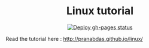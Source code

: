 <h1 align="center">Linux tutorial</h1>

<p align="center">
  <a href="https://github.com/pranabdas/suvtools/actions/workflows/deploy-gh-pages.yml"><img src="https://github.com/pranabdas/suvtools/actions/workflows/deploy-gh-pages.yml/badge.svg" alt="Deploy gh-pages status"></a>
</p>

Read the tutorial here : <http://pranabdas.github.io/linux/>
